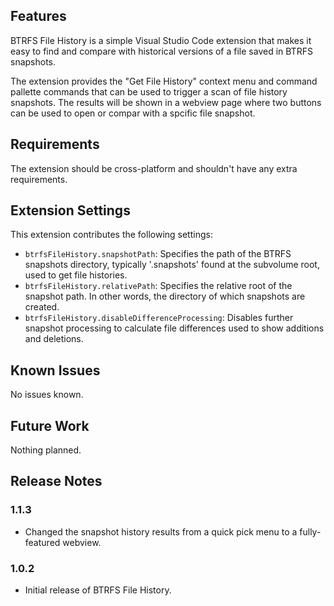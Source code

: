 ## Features

BTRFS File History is a simple Visual Studio Code extension that makes it easy to find and compare with historical versions of a file saved in BTRFS snapshots.

The extension provides the "Get File History" context menu and command pallette commands that can be used to trigger a scan of file history snapshots. The results will be shown in a webview page where two buttons can be used to open or compar with a spcific file snapshot.

## Requirements

The extension should be cross-platform and shouldn't have any extra requirements.

## Extension Settings

This extension contributes the following settings:

* `btrfsFileHistory.snapshotPath`: Specifies the path of the BTRFS snapshots directory, typically '.snapshots' found at the subvolume root, used to get file histories.
* `btrfsFileHistory.relativePath`: Specifies the relative root of the snapshot path. In other words, the directory of which snapshots are created.
* `btrfsFileHistory.disableDifferenceProcessing`: Disables further snapshot processing to calculate file differences used to show additions and deletions.

## Known Issues

No issues known.

## Future Work

Nothing planned.

## Release Notes

### 1.1.3

- Changed the snapshot history results from a quick pick menu to a fully-featured webview.

### 1.0.2

- Initial release of BTRFS File History.